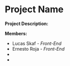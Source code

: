 # Project Name

**Project Description:**

**Members:**
* Lucas Skaf - _Front-End_
* Ernesto Roja - _Front-End_
* 
*
